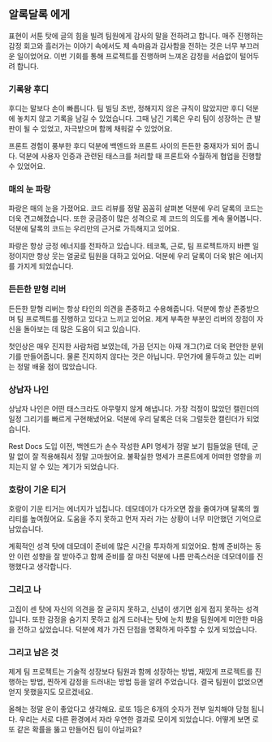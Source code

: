 ## 알록달록 에게

표현이 서툰 탓에 글의 힘을 빌려 팀원에게 감사의 말을 전하려고 합니다. 매주 진행하는 감정 회고와 흘러가는 이야기 속에서도 제 속마음과 감사함을 전하는 것은 너무 부끄러운 일이었어요. 이번 기회를 통해 프로젝트를 진행하며 느껴온 감정을 서슴없이 털어두려 합니다.

### 기록왕 후디

후디는 말보다 손이 빠릅니다. 팀 빌딩 초반, 정해지지 않은 규칙이 많았지만 후디 덕분에 놓치지 않고 기록을 남길 수 있었습니다. 그때 남긴 기록은 우리 팀이 성장하는 큰 발판이 될 수 있었고, 자극받으며 함께 채워갈 수 있었어요. 

프론트 경험이 풍부한 후디 덕분에 백엔드와 프론트 사이의 든든한 중재자가 되어 줍니다. 덕분에 사용자 인증과 관련된 태스크를 처리할 때 프론트와 수월하게 협업을 진행할 수 있었어요.

### 매의 눈 파랑

파랑은 매의 눈을 가졌어요. 코드 리뷰를 정말 꼼꼼히 살펴본 덕분에 우리 달록의 코드는 더욱 견고해졌습니다. 또한 궁금증이 많은 성격으로 제 코드의 의도를 계속 물어봅니다. 덕분에 달록의 코드는 우리만의 근거로 가득해지고 있어요.

파랑은 항상 긍정 에너지를 전파하고 있습니다. 테코톡, 근로, 팀 프로젝트까지 바쁜 일정이지만 항상 웃는 얼굴로 팀원을 대하고 있어요. 덕분에 우리 달록이 더욱 밝은 에너지를 가지게 되었습니다.

### 든든한 맏형 리버

든든한 맏형 리버는 항상 타인의 의견을 존중하고 수용해줍니다. 덕분에 항상 존중받으며 팀 프로젝트를 진행하고 있다고 느끼고 있어요. 제게 부족한 부분인 리버의 장점이 자신을 돌아보는 데 많은 도움이 되고 있습니다.

첫인상은 매우 진지한 사람처럼 보였는데, 가끔 던지는 아재 개그(?)로 더욱 편안한 분위기를 만들어줍니다. 물론 진지하지 않다는 것은 아닙니다. 무언가에 몰두하고 있는 리버는 정말 배울 점이 많았습니다. 

### 상남자 나인

상남자 나인은 어떤 태스크라도 아무렇지 않게 해냅니다. 가장 걱정이 많았던 캘린더의 일정 그리기를 빠르게 구현해냈어요. 덕분에 우리 달록은 더욱 그럴듯한 캘린더가 되었습니다. 

Rest Docs 도입 이전, 백엔드가 손수 작성한 API 명세가 정말 보기 힘들었을 텐데, 군말 없이 잘 적용해줘서 정말 고마웠어요. 불확실한 명세가 프론트에게 어떠한 영향을 끼치는지 알 수 있는 계기가 되었습니다. 

### 호랑이 기운 티거

호랑이 기운 티거는 에너지가 넘칩니다. 데모데이가 다가오면 잠을 줄여가며 달록의 퀄리티를 높여줬어요. 도움을 주지 못하고 먼저 자러 가는 상황이 너무 미안했던 기억으로 남았습니다. 

계획적인 성격 탓에 데모데이 준비에 많은 시간을 투자하게 되었어요. 함께 준비하는 동안 이런 성향을 잘 받아주고 함께 준비를 잘 마친 덕분에 나름 만족스러운 데모데이를 진행했다고 생각합니다. 

### 그리고 나

고집이 센 탓에 자신의 의견을 잘 굳히지 못하고, 신념이 생기면 쉽게 접지 못하는 성격입니다. 또한 감정을 숨기지 못하고 쉽게 드러내는 탓에 눈치 봤을 팀원에게 미안한 마음을 전하고 싶었습니다. 덕분에 제가 가진 단점을 명확하게 마주할 수 있게 되었습니다.

### 그리고 남은 것

제게 팀 프로젝트는 기술적 성장보다 팀원과 함께 성장하는 방법, 재밌게 프로젝트를 진행하는 방법, 찐하게 감정을 드러내는 방법 등을 알려 주었습니다. 결국 팀원이 없었으면 얻지 못했을지도 모르겠네요.

올해는 정말 운이 좋았다고 생각해요. 로또 1등은 6개의 숫자가 전부 일치해야 당첨 됩니다. 우리는 서로 다른 환경에서 자라 우연한 결과로 모이게 되었습니다. 어떻게 보면 로또 같은 확률을 뚫고 만들어진 팀이 아닐까요?
